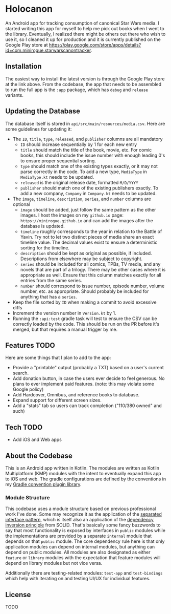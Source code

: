 # Holocanon
An Android app for tracking consumption of canonical Star Wars media.
I started writing this app for myself to help me pick out books when I went to the library.
Eventually, I realized there might be others out there who wish to use it, so I cleaned it up for production and it is currently published on the Google Play store at https://play.google.com/store/apps/details?id=com.minirogue.starwarscanontracker.

## Installation
The easiest way to install the latest version is through the Google Play store at the link above.
From the codebase, the app that needs to be assembled to run the full app is the `:app` package, which has `debug` and `release` variants.

## Updating the Database
The database itself is stored in `api/src/main/resources/media.csv`. Here are some guidelines for updating it:
* The `ID`, `title`, `type`, `released`, and `publisher` columns are all mandatory
  * `ID` should increase sequentially by 1 for each new entry
  * `title` should match the title of the book, movie, etc. For comic books, this should include the issue number with enough leading 0's to ensure proper sequential sorting.
  * `type` should match one of the existing types exactly, or it may not parse correctly in the code. To add a new type, `MediaType` in `MediaType.kt` needs to be updated. 
  * `released` is the original release date, formatted `M/D/YYYY`
  * `publisher` should match one of the existing publishers exactly. To add a new company, `Company` in `Company.kt` needs to be updated.
* The `image`, `timeline`, `description`, `series`, and `number` columns are optional
  * `image` should be added, just follow the same pattern as the other images. I host the images on my `github.io` page: `https://minirogue.github.io` and can add the images after the database is updated.
  * `timeline` roughly corresponds to the year in relation to the Battle of Yavin. Try not to let two distinct pieces of media share an exact timeline value. The decimal values exist to ensure a deterministic sorting for the timeline.
  * `description` should be kept as original as possible, if included. Descriptions from elsewhere may be subject to copyright.
  * `series` should be included for all comics, TPBs, TV media, and any novels that are part of a trilogy. There may be other cases where it is appropriate as well. Ensure that this column matches exactly for all entries from the same series.
  * `number` should correspond to issue number, episode number, volume number, etc. as appropriate. Should probably be included for anything that has a `series`.
* Keep the file sorted by `ID` when making a commit to avoid excessive diffs
* Increment the version number in `Version.kt` by 1.
* Running the `:api:test` gradle task will test to ensure the CSV can be correctly loaded by the code. This should be run on the PR before it's merged, but that requires a manual trigger by me.

## Features TODO
Here are some things that I plan to add to the app:

* Provide a "printable" output (probably a TXT) based on a user's current search.
* Add donation button, in case the users ever decide to feel generous. No plans to ever implement
  paid features. (note: this may violate some Google policy)
* Add Hardcover, Omnibus, and reference books to database.
* Expand support for different screen sizes.
* Add a "stats" tab so users can track completion ("110/380 owned" and such)

## Tech TODO

* Add iOS and Web apps

## About the Codebase

This is an Android app written in Kotlin.
The modules are written as Kotlin Multiplatform (KMP) modules with the intent to eventually expand this app to iOS and web.
The gradle configurations are defined by the conventions in my [Gradle convention plugin library](https://github.com/Minirogue/minirogue-build-logic).

### Module Structure

This codebase uses a module structure based on previous professional work I've done.
Some may recognize it as the application of the [separated interface pattern](https://martinfowler.com/eaaCatalog/separatedInterface.html), which is itself also an application of the [dependency inversion principle](https://en.wikipedia.org/wiki/Dependency_inversion_principle) from SOLID.
That's basically some fancy buzzwords to say that most functionality is exposed by interfaces in `public` modules while the implementations are provided by a separate `internal` module that depends on that `public` module.
The core dependency rule here is that only application modules can depend on internal modules, but anything can depend on public modules.
All modules are also designated as either `feature` or `library` modules with the expectation that feature modules will depend on library modules but not vice versa.

Additionally there are testing-related modules: `test-app` and `test-bindings` which help with iterating on and testing UI/UX for individual features.

## License
TODO
